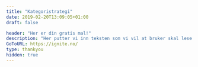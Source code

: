 ```yaml
---
title: "Kategoristrategi"
date: 2019-02-20T13:09:05+01:00
draft: false

header: "Her er din gratis mal!"
description: "Her putter vi inn teksten som vi vil at bruker skal lese etter at de har sendt inn emailen sin. "
GoToURL: https://ignite.no/
type: thankyou
hidden: true
---
```


